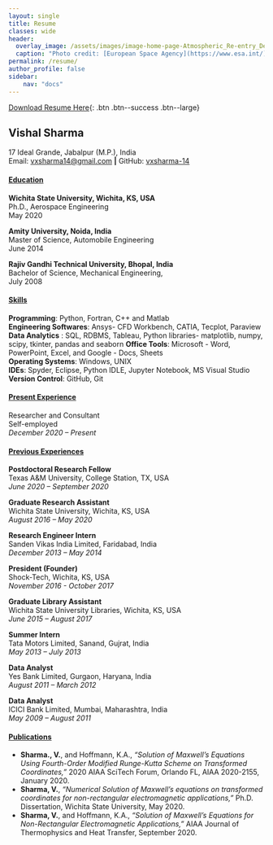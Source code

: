 ```yaml
---
layout: single
title: Resume
classes: wide
header:
  overlay_image: /assets/images/image-home-page-Atmospheric_Re-entry_Demonstrator.jpg
  caption: "Photo credit: [European Space Agency](https://www.esa.int/)"
permalink: /resume/
author_profile: false
sidebar:
    nav: "docs"
---
```


[Download Resume Here][1]{: .btn .btn--success .btn--large}

[1]: /assets/docs/VSharma_CV.pdf

## Vishal Sharma  
17 Ideal Grande, Jabalpur (M.P.), India  
Email: [vxsharma14@gmail.com](mailto:vxsharma14@gmail.com) **|** 
GitHub: [vxsharma-14](https://github.com/vxsharma-14)

#### **<ins>Education</ins>**
**Wichita State University, Wichita, KS, USA**  
Ph.D., Aerospace Engineering  
May 2020  

**Amity University, Noida, India**  
Master of Science, Automobile Engineering  
June 2014  

**Rajiv Gandhi Technical University, Bhopal, India**  
Bachelor of Science, Mechanical Engineering,  
July 2008  

#### **<ins>Skills</ins>**
**Programming**: Python, Fortran, C++ and Matlab  
**Engineering Softwares**: Ansys- CFD Workbench, CATIA, Tecplot, Paraview  
**Data Analytics** : SQL, RDBMS, Tableau, Python libraries- matplotlib, numpy, scipy, tkinter, pandas and seaborn
**Office Tools**: Microsoft - Word, PowerPoint, Excel, and Google - Docs, Sheets  
**Operating Systems**: Windows, UNIX  
**IDEs**: Spyder, Eclipse, Python IDLE, Jupyter Notebook, MS Visual Studio
**Version Control**: GitHub, Git

#### **<ins>Present Experience</ins>**
Researcher and Consultant    
Self-employed  
*December 2020 – Present*  

#### **<ins>Previous Experiences</ins>**

**Postdoctoral Research Fellow**  
Texas A&M University, College Station, TX, USA  
*June 2020 – September 2020*  

**Graduate Research Assistant**  
Wichita State University, Wichita, KS, USA  
*August 2016 – May 2020*    

**Research Engineer Intern**  
Sanden Vikas India Limited, Faridabad, India  
*December 2013 – May 2014*  

**President (Founder)**  
Shock-Tech, Wichita, KS, USA  
*November 2016 - October 2017*  

**Graduate Library Assistant**  
Wichita State University Libraries, Wichita, KS, USA  
*June 2015 – August 2017*  

**Summer Intern**  
Tata Motors Limited, Sanand, Gujrat, India  
*May 2013 – July 2013*  

**Data Analyst**  
Yes Bank Limited, Gurgaon, Haryana, India  
*August 2011 – March 2012*  

**Data Analyst**  
ICICI Bank Limited, Mumbai, Maharashtra, India  
*May 2009 – August 2011*  

#### **<ins>Publications</ins>**
- **Sharma., V.**, and Hoffmann, K.A., *“Solution of Maxwell’s Equations Using Fourth-Order Modified Runge-Kutta Scheme on Transformed Coordinates,”* 2020 AIAA SciTech Forum, Orlando FL, AIAA 2020-2155, January 2020.  
- **Sharma, V.**, *“Numerical Solution of Maxwell’s equations on transformed coordinates for non-rectangular electromagnetic applications,”* Ph.D. Dissertation, Wichita State University, May 2020.  
- **Sharma, V.**, and Hoffmann, K.A., *“Solution of Maxwell’s Equations for Non-Rectangular Electromagnetic Applications,”* AIAA Journal of Thermophysics and Heat Transfer, September 2020.  